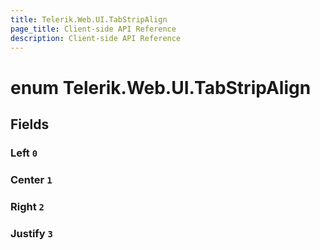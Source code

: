 ```yaml
---
title: Telerik.Web.UI.TabStripAlign
page_title: Client-side API Reference
description: Client-side API Reference
---
```


# enum Telerik.Web.UI.TabStripAlign

## Fields

### Left `0`

### Center `1`

### Right `2`

### Justify `3`


